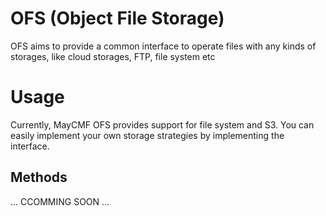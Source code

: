 # OFS (Object File Storage)
OFS aims to provide a common interface to operate files with any kinds of storages, like cloud storages, FTP, file system etc

# Usage

Currently, MayCMF OFS provides support for file system and S3. You can easily implement your own storage strategies by implementing the interface.

## Methods

... CCOMMING SOON ...